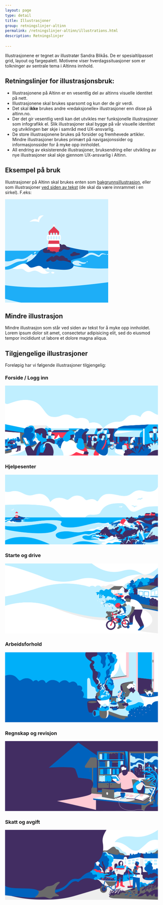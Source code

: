 ```yaml
---
layout: page
type: detail
title: Illustrasjoner
group: retningslinjer-altinn
permalink: /retningslinjer-altinn/illustrations.html
description: Retningslinjer

---
```


<p class="a-leadText a-fontBold">Illustrasjonene er tegnet av illustratør Sandra Blikås. De er spesialtilpasset grid, layout og fargepalett. Motivene viser hverdagssituasjoner som er tolkninger av sentrale tema i Altinns innhold.</p>

## Retningslinjer for illustrasjonsbruk:
- Illustrasjonene på Altinn er en vesentlig del av altinns visuelle identitet på nett.
- Illustrasjonene skal brukes sparsomt og kun der de gir verdi.
- Det skal **ikke** brukes andre «redaksjonelle» illustrasjoner enn disse på altinn.no.
- Der det gir vesentlig verdi kan det utvikles mer funksjonelle illustrasjoner som infografikk el. Slik illustrasjoner skal bygge på vår visuelle identitet og utviklingen bør skje i samråd med UX-ansvarlig.
- De store illustrasjonene brukes på forsider og fremhevede artikler. Mindre illustrasjoner brukes primært på navigasjonssider og informasjonssider for å myke opp innholdet.
- All endring av eksisterende illustrasjoner, bruksendring eller utvikling av nye illustrasjoner skal skje gjennom UX-ansvarlig i Altinn.

## Eksempel på bruk
Illustrasjoner på Altinn skal brukes enten som [bakgrunnsillustrasjon](http://altinn.github.io/DesignSystem/public/patterns/04-sider-infoportal-20-navigasjonssider-70-hjelpesenter/04-sider-infoportal-20-navigasjonssider-70-hjelpesenter.html?1507106852930), eller som illustrasjoner [ved siden av tekst](../komponenter/bilder-og-media/bildeblokk.html) (de skal da være innrammet i en sirkel). F.eks:

<div class="a-card a-cardImage mt-3 mb-5">
  <img src="../images/temp-placeholder.svg" alt="Illustrasjon">

  <div class="a-cardImage-text">
    <h2>Mindre illustrasjon</h2>
    <p>Mindre illustrasjon som står ved siden av tekst for å myke opp innholdet. Lorem ipsum dolor sit amet, consectetur adipisicing elit, sed do eiusmod tempor incididunt ut labore et dolore magna aliqua. </p>
  </div>
</div>

## Tilgjengelige illustrasjoner
Foreløpig har vi følgende illustrasjoner tilgjengelig:

### Forside / Logg inn
![Illustrasjon for forside](../images/illustrasjon_logginn.svg)

### Hjelpesenter
![Illustrasjon for Hjelpesidene](../images/illustrasjon_hjelp.svg)

### Starte og drive
![Illustrasjon for Starte og drive](../images/illustrasjon_starte_og_drive.svg)

### Arbeidsforhold
![Illustrasjon for Arbeidsforhold](../images/illustrasjon_arbeidsforhold.svg)

### Regnskap og revisjon
![Illustrasjon for Regnskap og revisjon](../images/illustrasjon_regnskap_og_revisjon.svg)

### Skatt og avgift
![Illustrasjon for Skatt og avgift](../images/illustrasjon_skatt_og_avgift.svg)
